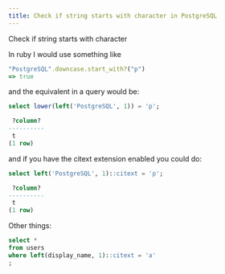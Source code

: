 ```yaml
---
title: Check if string starts with character in PostgreSQL
---
```


Check if string starts with character

In ruby I would use something like 
```ruby
"PostgreSQL".downcase.start_with?("p")
=> true
```

and the equivalent in a query would be:

```sql
select lower(left('PostgreSQL', 1)) = 'p';

 ?column?
----------
 t
(1 row)
```

and if you have the citext extension enabled you could do:

```sql
select left('PostgreSQL', 1)::citext = 'p';

 ?column?
----------
 t
(1 row)
```

Other things:
```sql
select *
from users
where left(display_name, 1)::citext = 'a'
;
```
